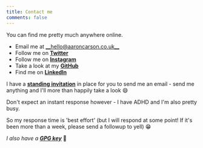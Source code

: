 ```yaml
---
title: Contact me
comments: false
---
```


You can find me pretty much anywhere online.
- Email me at [__hello@aaroncarson.co.uk__](mailto:hello@aaroncarson.co.uk)
- Follow me on [__Twitter__](https://twitter.com/acar321)
- Follow me on [__Instagram__](https://instagram.com/caraar12345)
- Take a look at my [__GitHub__](https://github.com/caraar12345)
- Find me on [__LinkedIn__](https://www.linkedin.com/in/aaron-carson)

I have a [**standing invitation**](/contact/standing-invitation) in place for you to send me an email - send me anything and I'll more than happily take a look 😄

Don't expect an instant response however - I have ADHD and I'm also pretty busy.

So my response time is 'best effort' (but I will respond at some point! If it's been more than a week, please send a followup to yell) 😁

_I also have a [__GPG key__](https://keys.openpgp.org/vks/v1/by-fingerprint/93BADDC3FE56CDAB908E9096303C76F0807676E2)_ 🤫
